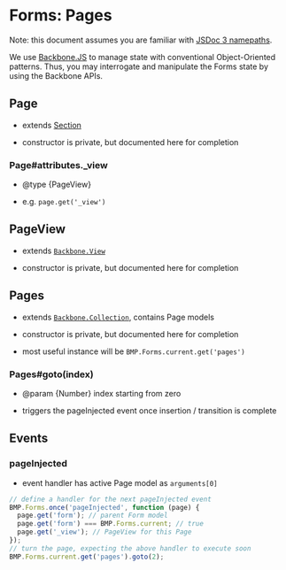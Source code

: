 # Forms: Pages

Note: this document assumes you are familiar with [JSDoc 3 namepaths](https://github.com/blinkmobile/docs/wiki/Code-Style:-JSDoc-3).

We use [Backbone.JS](http://backbonejs.org/) to manage state with conventional
Object-Oriented patterns. Thus, you may interrogate and manipulate the Forms
state by using the Backbone APIs.

## Page

- extends [Section](sections.md)

- constructor is private, but documented here for completion

### Page#attributes._view

- @type {PageView}

- e.g. `page.get('_view')`


## PageView

- extends [`Backbone.View`](http://backbonejs.org/#View)

- constructor is private, but documented here for completion


## Pages

- extends [`Backbone.Collection`](http://backbonejs.org/#Collection), contains Page models

- constructor is private, but documented here for completion

- most useful instance will be `BMP.Forms.current.get('pages')`

### Pages#goto(index)

- @param {Number} index starting from zero

- triggers the pageInjected event once insertion / transition is complete




## Events

### pageInjected

- event handler has active Page model as `arguments[0]`

```javascript
// define a handler for the next pageInjected event
BMP.Forms.once('pageInjected', function (page) {
  page.get('form'); // parent Form model
  page.get('form') === BMP.Forms.current; // true
  page.get('_view'); // PageView for this Page
});
// turn the page, expecting the above handler to execute soon
BMP.Forms.current.get('pages').goto(2);
```
